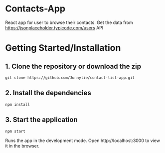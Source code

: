# Contacts-App

React app for user to browse their contacts. Get the data from https://jsonplaceholder.typicode.com/users API

# Getting Started/Installation

## 1. Clone the repository or download the zip

```
git clone https://github.com/Jonnylie/contact-list-app.git
```

## 2. Install the dependencies

```
npm install
```

## 3. Start the application

```
npm start
```

Runs the app in the development mode.
Open http://localhost:3000 to view it in the browser.
